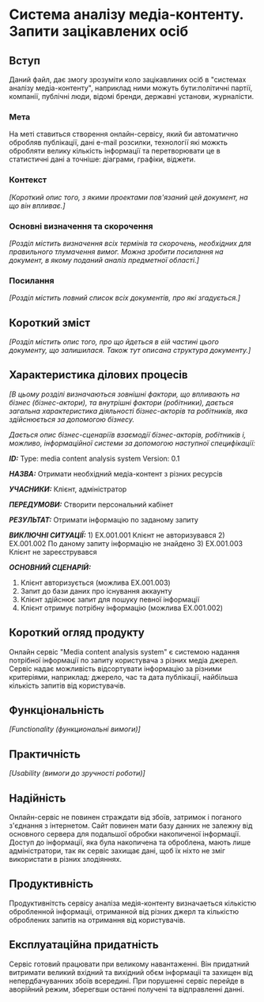 # Система аналізу медіа-контенту. Запити зацікавлених осіб

## Вступ

Даний файл, дає змогу зрозуміти коло зацікавлиних осіб в "системах аналізу медіа-контенту", наприклад ними можуть бути:політичні партії, компанії, публічні люди, відомі бренди, державні установи, журналісти.

### Мета 

На меті ставиться створення онлайн-сервісу, який би автоматично обробляв публікації, дані e-mail розсилки, технології які можкть обробляти велику кількість інформації та перетворювати це в статистичні дані а точніше: діаграми, графіки, віджети.

### Контекст

*[Короткий опис того, з якими проектами пов'язаний цей документ, на що він впливає.]*


### Основні визначення та скорочення

*[Розділ містить визначення всіх термінів та скорочень, необхідних для правильного
тлумачення вимог. Можна зробити посилання на документ, в якому поданий аналіз предметної області.]*


### Посилання

*[Розділ містить повний список всіх документів, про які згадується.]*


## Короткий зміст

*[Розділ містить опис того, про що йдеться в еій частині цього документу, що залишилася. 
Також тут описана структура документу.]*

## Характеристика ділових процесів

*[В цьому розділі визначаються зовнішні фактори, що впливають на бізнес (бізнес-актори), 
та внутрішні фактори (робітники), дається загальна характеристика діяльності бізнес-акторів 
та робітників, яка здійснюється за допомогою бізнесу.*

*Дається опис бізнес-сценаріїв взаємодії бізнес-акторів, робітників і, можливо, інформаційної системи за допомогою наступної
специфікації:*

   
***ID:*** Type: media content analysis system Version: 0.1
    
***НАЗВА:*** Отримати необхідний медіа-контент з різних ресурсів
    
***УЧАСНИКИ:*** Клієнт, адміністратор

***ПЕРЕДУМОВИ:*** Створити персональний кабінет

***РЕЗУЛЬТАТ:*** Отримати інформацію по заданому запиту

***ВИКЛЮЧНІ СИТУАЦІЇ:*** 1) EX.001.001 Клієнт не авторизувався
                         2) EX.001.002 По даному запиту інформацію не знайдено
                         3) EX.001.003 Клієнт не зареєструвався

***ОСНОВНИЙ СЦЕНАРІЙ:***
1) Клієнт авторизується (можлива EX.001.003)
2) Запит до бази даних про існування аккаунту
3) Клієнт здійснює запит для пошуку певної інформації 
4) Клієнт отримує потрібну інформацію (можлива EX.001.002)


## Короткий огляд продукту

Онлайн сервіс "Media content analysis system" є системою надання потрібної інформації по запиту користувача з різних медіа джерел. Сервіс надає можливість відсортувати інформацію за різними критеріями, наприклад: джерело, час та дата публікації, найбільша кількість запитів від користувачів.

## Функціональність

*[Functionality (функциональні вимоги)]*

## Практичність

*[Usability (вимоги до зручності роботи)]*

## Надійність
Онлайн-сервіс не повинен страждати від збоїв, затримок і поганого з'єднання з інтернетом. Сайт повинен мати базу данних не залежну від основного сервера для подальшої обробки накопиченої інформації. Доступ до інформації, яка була накопичена та оброблена, мають лише адміністратори, так як сервіс захищає дані, щоб їх ніхто не зміг використати в різних злодіяннях.

## Продуктивність
Продуктивнітсть сервісу аналіза медія-контенту визначаеться кількістю обробленной інформаціі, отриманной від різних джерл та кількістю оброблених запитів на отримання від користувачів.

## Експлуатаційна придатність
Сервіс готовий працювати при великому навантаженні. Він придатний витримати великий вхідний та вихідний обєм інформаціі та захищен від непердбачуванних збоїв всередині. При порушенні сервіс перейде в аворійний режим, зберегвши останні получені та відправленні данні. 
